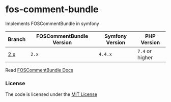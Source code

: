 # fos-comment-bundle
Implements FOSCommentBundle in symfony

| Branch   | FOSCommentBundle Version | Symfony Version | PHP Version     |
|----------|--------------------------|-----------------|-----------------|
| [2.x][1] | `2.x`                    | `4.4.x`         | `7.4` or higher |


Read [FOSCommentBundle Docs](https://github.com/FriendsOfSymfony/FOSCommentBundle/blob/master/docs/index.md)


### License
The code is licensed under the [MIT License](https://github.com/habibun/fos-comment-bundle/blob/master/LICENSE)

[1]: https://github.com/habibun/fos-comment-bundle/tree/2.x
